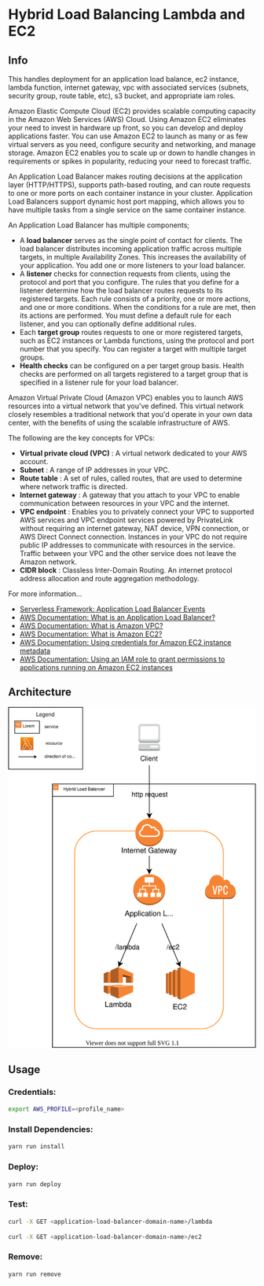 # Hybrid Load Balancing Lambda and EC2

## Info 

This handles deployment for an application load balance, ec2 instance, lambda function, internet gateway, vpc with associated services (subnets, security group, route table, etc), s3 bucket, and appropriate iam roles.

Amazon Elastic Compute Cloud (EC2) provides scalable computing capacity in the Amazon Web Services (AWS) Cloud. Using Amazon EC2 eliminates your need to invest in hardware up front, so you can develop and deploy applications faster. You can use Amazon EC2 to launch as many or as few virtual servers as you need, configure security and networking, and manage storage. Amazon EC2 enables you to scale up or down to handle changes in requirements or spikes in popularity, reducing your need to forecast traffic.

An Application Load Balancer makes routing decisions at the application layer (HTTP/HTTPS), supports path-based routing, and can route requests to one or more ports on each container instance in your cluster. Application Load Balancers support dynamic host port mapping, which allows you to have multiple tasks from a single service on the same container instance.

An Application Load Balancer has multiple components;
- A **load balancer** serves as the single point of contact for clients. The load balancer distributes incoming application traffic across multiple targets, in multiple Availability Zones. This increases the availability of your application. You add one or more listeners to your load balancer.
- A **listener** checks for connection requests from clients, using the protocol and port that you configure. The rules that you define for a listener determine how the load balancer routes requests to its registered targets. Each rule consists of a priority, one or more actions, and one or more conditions. When the conditions for a rule are met, then its actions are performed. You must define a default rule for each listener, and you can optionally define additional rules.
- Each **target group** routes requests to one or more registered targets, such as EC2 instances or Lambda functions, using the protocol and port number that you specify. You can register a target with multiple target groups. 
- **Health checks** can be configured on a per target group basis. Health checks are performed on all targets registered to a target group that is specified in a listener rule for your load balancer.

Amazon Virtual Private Cloud (Amazon VPC) enables you to launch AWS resources into a virtual network that you've defined. This virtual network closely resembles a traditional network that you'd operate in your own data center, with the benefits of using the scalable infrastructure of AWS.

The following are the key concepts for VPCs:
- **Virtual private cloud (VPC)** : A virtual network dedicated to your AWS account.
- **Subnet** : A range of IP addresses in your VPC.
- **Route table** : A set of rules, called routes, that are used to determine where network traffic is directed.
- **Internet gateway** : A gateway that you attach to your VPC to enable communication between resources in your VPC and the internet.
- **VPC endpoint** : Enables you to privately connect your VPC to supported AWS services and VPC endpoint services powered by PrivateLink without requiring an internet gateway, NAT device, VPN connection, or AWS Direct Connect connection. Instances in your VPC do not require public IP addresses to communicate with resources in the service. Traffic between your VPC and the other service does not leave the Amazon network.
- **CIDR block** : Classless Inter-Domain Routing. An internet protocol address allocation and route aggregation methodology. 

For more information...
- [Serverless Framework: Application Load Balancer Events](https://www.serverless.com/framework/docs/providers/aws/events/alb)
- [AWS Documentation: What is an Application Load Balancer?](https://docs.aws.amazon.com/elasticloadbalancing/latest/application/introduction.html)
- [AWS Documentation: What is Amazon VPC?](https://docs.aws.amazon.com/vpc/latest/userguide/what-is-amazon-vpc.html)
- [AWS Documentation: What is Amazon EC2?](https://docs.aws.amazon.com/AWSEC2/latest/UserGuide/concepts.html)
- [AWS Documentation: Using credentials for Amazon EC2 instance metadata](https://docs.aws.amazon.com/cli/latest/userguide/cli-configure-metadata.html)
- [AWS Documentation: Using an IAM role to grant permissions to applications running on Amazon EC2 instances ](https://docs.aws.amazon.com/IAM/latest/UserGuide/id_roles_use_switch-role-ec2.html)


## Architecture

<p align="center">
  <img src="/architecture-diagram.drawio.svg" />
</p>

## Usage 

### Credentials:
```bash
export AWS_PROFILE=<profile_name>
```

### Install Dependencies:

```bash
yarn run install
```

### Deploy:

```bash
yarn run deploy
```

### Test:

```bash
curl -X GET <application-load-balancer-domain-name>/lambda
```

```bash
curl -X GET <application-load-balancer-domain-name>/ec2
```

### Remove:

```bash
yarn run remove
```
